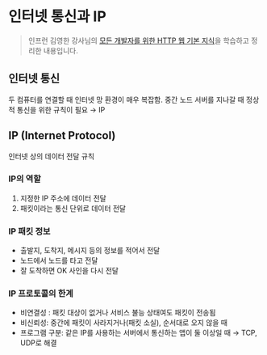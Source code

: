 # 인터넷 통신과 IP
> 인프런 김영한 강사님의 [모든 개발자를 위한 HTTP 웹 기본 지식](https://www.inflearn.com/course/http-%EC%9B%B9-%EB%84%A4%ED%8A%B8%EC%9B%8C%ED%81%AC#)을 학습하고 정리한 내용입니다.

## 인터넷 통신
두 컴퓨터를 연결할 때 인터넷 망 환경이 매우 복잡함.
중간 노드 서버를 지나갈 때 정상적 통신을 위한 규칙이 필요 → IP

## IP (Internet Protocol)
인터넷 상의 데이터 전달 규칙

### IP의 역할
1. 지정한 IP 주소에 데이터 전달
2. 패킷이라는 통신 단위로 데이터 전달

### IP 패킷 정보
- 출발지, 도착지, 메시지 등의 정보를 적어서 전달
- 노드에서 노드를 타고 전달
- 잘 도착하면 OK 사인을 다시 전달

### IP 프로토콜의 한계
- 비연결성 : 패킷 대상이 없거나 서비스 불능 상태여도 패킷이 전송됨
- 비신뢰성: 중간에 패킷이 사라지거나(패킷 소실), 순서대로 오지 않을 때
- 프로그램 구분: 같은 IP를 사용하는 서버에서 통신하는 앱이 둘 이상일 때
→ TCP, UDP로 해결
  
